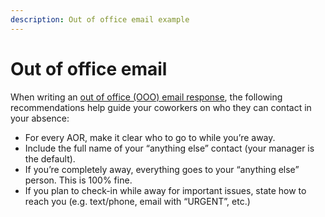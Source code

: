 ```yaml
---
description: Out of office email example
---
```


# Out of office email 

When writing an [out of office (OOO) email response](https://docs.google.com/document/d/1Yu4pNey7BSjSG7eqEb6K4NDpmudOvGD7vbcdFyZegDg/edit?usp=sharing), the following recommendations help guide your coworkers on who they can contact in your absence:

* For every AOR, make it clear who to go to while you’re away.
* Include the full name of your “anything else” contact (your manager is the default). 
* If you’re completely away, everything goes to your “anything else” person. This is 100% fine. 
* If you plan to check-in while away for important issues, state how to reach you (e.g. text/phone, email with “URGENT”, etc.) 

